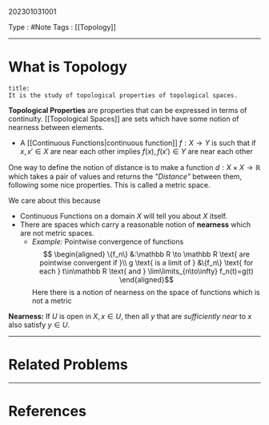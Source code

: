 202301031001

Type : #Note
Tags : [[Topology]]

---
# What is Topology
```ad-note
title:
It is the study of topological properties of topological spaces.
```

**Topological Properties** are properties that can be expressed in terms of continuity.
[[Topological Spaces]] are sets which have some notion of nearness between elements.
- A [[Continuous Functions|continuous function]] $f:X\to Y$ is such that if $x,x'\in X$ are near each other implies $f(x),f(x')\in Y$ are near each other

One way to define the notion of distance is to make a function $d:X\times X \to \mathbb R$ which takes a pair of values and returns the _"Distance"_ between them, following some nice properties. This is called a metric space.
 
We care about this because
- Continuous Functions on  a domain $X$ will tell you about $X$ itself.
- There are spaces which carry a reasonable notion of **nearness** which are not metric spaces.
	- *Example:* Pointwise convergence of functions
	  $$
	  \begin{aligned}
	  \{f_n\} &:\mathbb R \to \mathbb R \text{ are pointwise convergent if }\\
	  g \text{ is a limit of } &\{f_n\} \text{ for each } t\in\mathbb R \text{ and } \lim\limits_{n\to\infty} f_n(t)=g(t) 
	  \end{aligned}$$
	  Here there is a notion of nearness on the space of functions which is not a metric

**Nearness:** If $U$ is open in $X,x\in U$, then all $y$ that are _sufficiently near_ to $x$ also satisfy $y\in U$.

---
# Related Problems

---
# References
